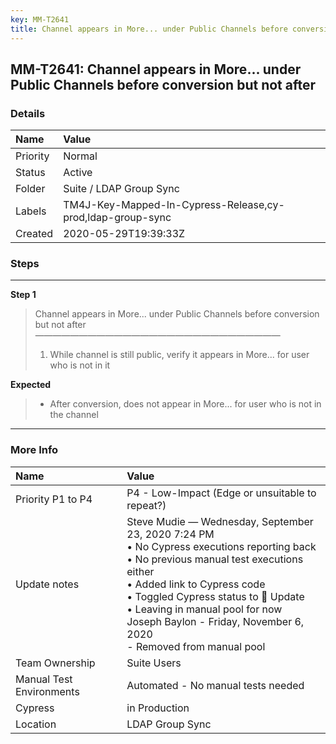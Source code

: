 ```yaml
---
key: MM-T2641
title: Channel appears in More... under Public Channels before conversion but not after
---
```


## MM-T2641: Channel appears in More... under Public Channels before conversion but not after

### Details

| Name     | Value                                                      |
| :------- | :--------------------------------------------------------- |
| Priority | Normal                                                     |
| Status   | Active                                                     |
| Folder   | Suite / LDAP Group Sync                                    |
| Labels   | TM4J-Key-Mapped-In-Cypress-Release,cy-prod,ldap-group-sync |
| Created  | 2020-05-29T19:39:33Z                                       |

### Steps

<hr/>

**Step 1**

> <article>Channel appears in More... under Public Channels before conversion but not after<br>————————————————————————————<ol><li>While channel is still public, verify it appears in More... for user who is not in it</li></ol></article>

**Expected**

> <article><ul><li>After conversion, does not appear in More... for user who is not in the channel</li></ul></article>

<hr/>

### More Info

| Name                     | Value                                                                                                                                                                                                                                                                                                                              |
| :----------------------- | :--------------------------------------------------------------------------------------------------------------------------------------------------------------------------------------------------------------------------------------------------------------------------------------------------------------------------------- |
| Priority P1 to P4        | P4 - Low-Impact (Edge or unsuitable to repeat?)                                                                                                                                                                                                                                                                                    |
| Update notes             | Steve Mudie — Wednesday, September 23, 2020 7:24 PM<br>• No Cypress executions reporting back<br>• No previous manual test executions either<br>• Added link to Cypress code<br>• Toggled Cypress status to 🔧 Update<br>• Leaving in manual pool for now<br>Joseph Baylon - Friday, November 6, 2020<br>- Removed from manual pool |
| Team Ownership           | Suite Users                                                                                                                                                                                                                                                                                                                        |
| Manual Test Environments | Automated - No manual tests needed                                                                                                                                                                                                                                                                                                 |
| Cypress                  | in Production                                                                                                                                                                                                                                                                                                                      |
| Location                 | LDAP Group Sync                                                                                                                                                                                                                                                                                                                    |
